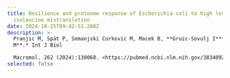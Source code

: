 ```yaml
---
title: Resilience and proteome response of Escherichia coli to high levels of
  isoleucine mistranslation
date: 2024-10-25T09:42:51.288Z
description: >-
  Pranjic M, Spät P, Semanjski Curkovic M, Macek B, **Gruic-Sovulj I***,Mocibob
  M**.* Int J Biol

  Macromol. 262 (2024):130068. <https://pubmed.ncbi.nlm.nih.gov/38340920/>
selected: false
---
```

